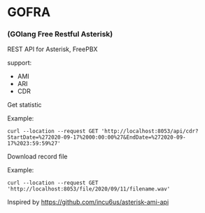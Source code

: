 GOFRA
===
### (GOlang Free Restful Asterisk)

REST API for Asterisk, FreePBX

support:

* AMI
* ARI
* CDR

Get statistic

Example:
```
curl --location --request GET 'http://localhost:8053/api/cdr?StartDate=%272020-09-17%2000:00:00%27&EndDate=%272020-09-17%2023:59:59%27'
```

Download record file

Example:
```
curl --location --request GET 'http://localhost:8053/file/2020/09/11/filename.wav'
```

Inspired by https://github.com/incu6us/asterisk-ami-api
